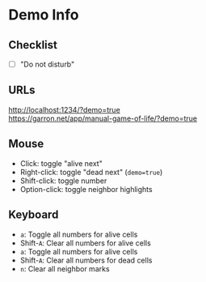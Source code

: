 # Demo Info

## Checklist

- [ ] "Do not disturb"

## URLs

<http://localhost:1234/?demo=true>  
<https://garron.net/app/manual-game-of-life/?demo=true>

## Mouse

- Click: toggle "alive next"
- Right-click: toggle "dead next" (`demo=true`)
- Shift-click: toggle number
- Option-click: toggle neighbor highlights

## Keyboard

- `a`: Toggle all numbers for alive cells
- Shift-`A`: Clear all numbers for alive cells
- `a`: Toggle all numbers for alive cells
- Shift-`A`: Clear all numbers for dead cells
- `n`: Clear all neighbor marks

